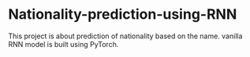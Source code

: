 # Nationality-prediction-using-RNN
This project is about prediction of nationality based on the name. vanilla RNN model is built using PyTorch. 
